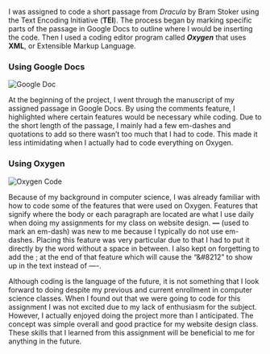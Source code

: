 I was assigned to code a short passage from _Dracula_ by Bram Stoker using the Text Encoding Initiative (**TEI**). The process began by marking specific parts of the passage in 
Google Docs to outline where I would be inserting the code. Then I used a coding editor program called _**Oxygen**_ that uses **XML**, or Extensible Markup Language. 

### Using Google Docs

![Google Doc](https://user-images.githubusercontent.com/97922448/155052483-510d5247-227d-4847-a90f-15e3550c793f.jpg)

At the beginning of the project, I went through the manuscript of my assigned passage in Google Docs. By using the comments feature, I highlighted where certain features would be 
necessary while coding. Due to the short length of the passage, I mainly had a few em-dashes and quotations to add so there wasn’t too much that I had to code. This made it less 
intimidating when I actually had to code everything on Oxygen.

### Using Oxygen

![Oxygen Code](https://user-images.githubusercontent.com/97922448/155052460-c0dad20f-cfc8-4afe-bc1f-74ff89bee23f.jpg)

Because of my background in computer science, I was already familiar with how to code some of the features that were used on Oxygen. Features that signify where the body or each 
paragraph are located are what I use daily when doing my assignments for my class on website design. **&#8212;** (used to mark an em-dash) was new to me because I typically do 
not use em-dashes. Placing this feature was very particular due to that I had to put it directly by the word without a space in between. I also kept on forgetting to add the ; at 
the end of that feature which will cause the “&#8212” to show up in the text instead of —-.

Although coding is the language of the future, it is not something that I look forward to doing despite my previous and current enrollment in computer science classes. When I found
out that we were going to code for this assignment I was not excited due to my lack of enthusiasm for the subject. However, I actually enjoyed doing the project more than I 
anticipated. The concept was simple overall and good practice for my website design class. These skills that I learned from this assignment will be beneficial to me for anything 
in the future.
